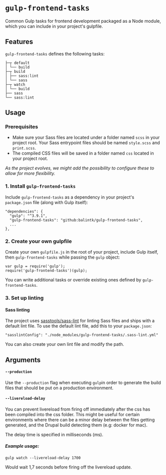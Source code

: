 # `gulp-frontend-tasks`

Common Gulp tasks for frontend development packaged as a Node module, which you can include in your project's gulpfile.

## Features

`gulp-frontend-tasks` defines the following tasks:

    ├─┬ default
    │ └── build
    ├─┬ build
    │ ├── sass:lint
    │ └── sass
    ├─┬ watch
    │ └── build
    ├── sass
    └── sass:lint

## Usage

### Prerequisites

* Make sure your Sass files are located under a folder named `scss` in your project root. Your Sass entrypoint files should be named `style.scss` and `print.scss`.
* The compiled CSS files will be saved in a folder named `css` located in your project root.

*As the project evolves, we might add the possibility to configure these to allow for more flexibility.* 

### 1. Install `gulp-frontend-tasks`

Include `gulp-frontend-tasks` as a dependency in your project's `package.json` file (along with Gulp itself):

    "dependencies": {
      "gulp": "^3.9.1",
      "gulp-frontend-tasks": "github:balintk/gulp-frontend-tasks",
      ...
    },
    
### 2. Create your own gulpfile

Create your own `gulpfile.js` in the root of your project, include Gulp itself, then `gulp-frontend-tasks` while passing the `gulp` object:

    var gulp = require('gulp');
    require('gulp-frontend-tasks')(gulp);
    
You can write additional tasks or override existing ones defined by `gulp-frontend-tasks`. 

### 3. Set up linting

#### Sass linting

The project uses [sasstools/sass-lint](https://github.com/sasstools/sass-lint) for linting Sass files and ships with a default lint file. To use the default lint file, add this to your `package.json`:

    "sasslintConfig": "./node_modules/gulp-frontend-tasks/.sass-lint.yml"
    
You can also create your own lint file and modify the path.

## Arguments

#### `--production`

Use the `--production` flag when executing `gulp`in order to generate the build files 
that should be put on a production environment.

#### `--livereload-delay`

You can prevent livereload from firing off immediately after the css has been 
compiled into the css folder. This might be useful for certain environments where
there can be a minor delay between the files getting generated, and the Drupal build
detecting them (e.g: docker for mac).

The delay time is specified in milliseconds (ms).

##### Example usage:

  `gulp watch --livereload-delay 1700`

  Would wait 1,7 seconds before firing off the livereload update.
